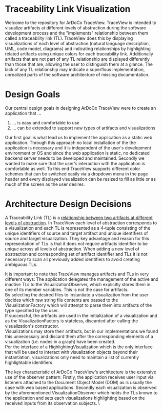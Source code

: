 # Traceability Link Visualization

Welcome to the repository for ArDoCo TraceView. TraceView is intended to visualize artifacts at different levels of abstraction during the software development process and the "implements" relationship between them called a traceability link (TL).
TraceView does this by displaying visualizations of each level of abstraction (natural language description, UML, code model, diagrams) and indicating relationships by highlighting related artifacts using unique colors for each traceability link.
Additionally artifacts that are not part of any TL relationship are displayed differently than those that are, allowing the user to distinguish them at a glance.
The lack of any TL relationship may indicate a superflous implementation, unrealized parts of the software architecture of missing documentation.

# Design Goals

Our central design goals in designing ArDoCo TraceView were to create an application that ...

1. ... is easy and comfortable to use
2. ... can be extended to support new types of artifacts and visualizations

Our first goal is what lead us to implement the application as a static web application.
Through this approach no local installation of the the application is necessary and it is independent of the user's development environment or OS and since the web application is static, no dedicated backend server needs to be developed and maintained.
Secondly we wanted to make sure that the user's interaction with the application is comfortable as well.
To this end TraceView supports different color schemes that can be switched easily via a dropdown menu in the page header and every displayed visualization can be resized to fill as little or as much of the screen as the user desires.

# Architecture Design Decisions

A Traceability Link (TL) is a [relationship between two artifacts at different levels of abstraction](https://publikationen.bibliothek.kit.edu/1000165692/post).
In TraceView each level of abstraction corresponds to a visualization and each TL is represented as a 4-tuple consisting of the unique identifiers of source and target artifact and unique identifiers of source and target visualization.
They key advantage and reason for this representation of TLs is that it does not require artifacts identifier to be unique across all levels of abstraction.
When adding a new level of abstraction and corresponding set of artifact identifier and TLs it is not necessary to scan all previously added identifiers to avoid creating ambiguous TLs.

It is important to note that TraceView manages artifacts and TLs in very different ways:
The application delegates the management of the active and inactive TLs to the VisualizationObserver, which explicitly stores them in one of its member variables.
This is not the case for artifacts.\
By selecting the desired files to instantiate a visualization from the user decides which raw string file contents are passed to the VisualizationFactory which will attempt to parse them into artifacts of the type specified by the user.\
If successful, the artifacts are used in the initialization of a visualization and as the VisualizationFactory is stateless, discarded after calling the visualization's constructor.\
Visualizations may store their artifacts, but in our implementations we found this unnecessary and discard them after the corresponding elements of a visualization (i.e. nodes in a graph) have been created.\
Per the interface of a HighlightingVisualization which is the only interface that will be used to interact with visualization objects beyond their instantiation, visualizations only need to maintain a list of currently highlightable identifiers.

The key characteristic of ArDoCo TraceView's architecture is the extensive use of the observer pattern:
Firstly, the application receives user input via listeners attached to the Document Object Model (DOM) as is usually the case with web based applications.
Secondly each visualization is observed by the aforementioned VisualizationObserver which holds the TLs known to the application and sets each visualizations highlighting based on the received inputs from its observation subjects. \
